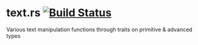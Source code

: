 # text.rs [![Build Status](https://travis-ci.org/pagescrape/text.rs.svg?branch=master)](https://travis-ci.org/pagescrape/text.rs)

Various text manipulation functions through traits on primitive & advanced types
